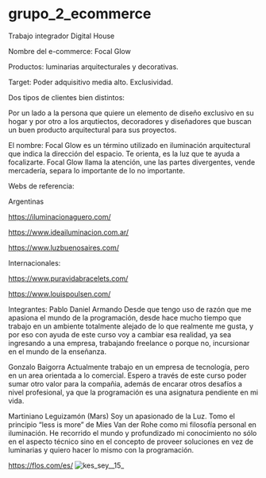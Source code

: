 # grupo_2_ecommerce
Trabajo integrador Digital House

Nombre del e-commerce: Focal Glow

Productos: luminarias arquitecturales y decorativas.

Target: Poder adquisitivo media alto. Exclusividad.

Dos tipos de clientes bien distintos:

Por un lado a la persona que quiere un elemento de diseño exclusivo en su hogar y por otro a los arqutiectos, decoradores y diseñadores que buscan un buen producto arquitectural para sus proyectos.

El nombre:
Focal Glow es un término utilizado en iluminación arquitectural que indica la dirección del espacio. Te orienta, es la luz que te ayuda a focalizarte. Focal Glow llama la atención, une las partes divergentes, vende mercadería, separa lo importante de lo no importante.

Webs de referencia:

Argentinas

https://iluminacionaguero.com/

https://www.ideailuminacion.com.ar/

https://www.luzbuenosaires.com/

Internacionales:

https://www.puravidabracelets.com/



https://www.louispoulsen.com/


Integrantes:
Pablo Daniel Armando 
Desde que tengo uso de razón que me apasiona el mundo de la programación, desde hace mucho tiempo que trabajo en un ambiente totalmente alejado de lo que realmente me gusta, y por eso con ayuda de este curso voy a  cambiar esa realidad, ya sea ingresando a una empresa, trabajando freelance o porque no, incursionar en el mundo de la enseñanza.  



Gonzalo Baigorra
Actualmente trabajo en un empresa de tecnología, pero en un area orientada a lo comercial. Espero a través de este curso poder sumar otro valor para la compañia, además de encarar otros desafíos a nivel profesional, ya que la programación es una asignatura pendiente en mi vida.

Martiniano Leguizamón (Mars)
Soy un apasionado de la Luz. Tomo el principio “less is more” de Mies Van der Rohe como mi filosofía personal en iluminación. He recorrido el mundo y profundizado mi conocimiento no sólo en el aspecto técnico sino en el concepto de proveer soluciones en vez de luminarias y quiero hacer lo mismo con la programación.

https://flos.com/es/
![kes_sey__15_](https://user-images.githubusercontent.com/81274078/116142020-ca647180-a6af-11eb-9be1-c204b51b688c.png)
